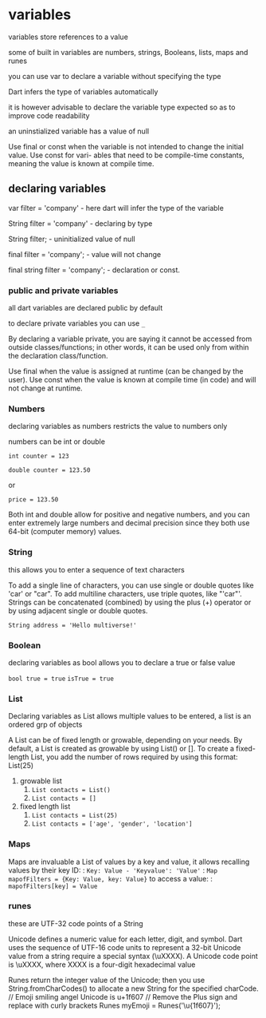 # variables

variables store references to a value

some of built in variables are numbers, strings, Booleans, lists, maps and runes

you can use var to declare a variable without specifying the type

Dart infers the type of variables automatically

it is however advisable to declare the variable type expected so as to improve code readability

an uninstialized variable has a value of null

Use final or const when the variable is not intended to change the initial value. Use const for vari-
ables that need to be compile-time constants, meaning the value is known at compile time.

## declaring variables

var filter = 'company' - here dart will infer the type of the variable

String filter = 'company' - declaring by type 

String filter; - uninitialized value of null

final filter = 'company'; - value will not change

final string filter = 'company'; - declaration or const.

### public and private variables

all dart variables are declared public by default

to declare private variables you can use `_`

By declaring a variable private, you are saying it cannot be accessed from outside classes/functions; in other words, it can be used only from within the declaration class/function.

Use final when the value is assigned at runtime (can be changed by the user). Use const when the value is known at compile time (in code) and will not change at runtime.

### Numbers

declaring variables as numbers restricts the value to numbers only

numbers can be int or double

`int counter = 123`

`double counter = 123.50`

or 

`price = 123.50`

Both int and double allow for positive and negative numbers, and you can enter
extremely large numbers and decimal precision since they both use 64-bit (computer memory) values.

### String

this allows you to enter a sequence of text characters

To add a single line of characters, you can use single or double quotes like 'car' or "car". To add multiline characters, use triple quotes, like "'car"'. Strings can be concatenated (combined) by using the plus (+) operator or by using adjacent single or double quotes.

`String address = 'Hello multiverse!'`

### Boolean

declaring variables as bool allows you to declare a true or false value

`bool true = true`
`isTrue = true`

### List

Declaring variables as List allows multiple values to be entered, a list is an ordered grp of objects

A List can be of fixed length or growable, depending on your needs. By default, a List is created as
growable by using List() or []. To create a fixed-length List, you add the number of rows required
by using this format: List(25)

1. growable list
   1. `List contacts = List()`
   2. `List contacts = []`
2. fixed length list
   1. `List contacts = List(25)`
   2. `List contacts = ['age', 'gender', 'location']`

### Maps

Maps are invaluable a List of values by a key and value, it allows recalling values by their key ID:
    : `Key: Value - 'Keyvalue': 'Value'`
    : `Map mapofFilters = {Key: Value, key: Value}`
to access a value:
    : `mapofFilters[key] = Value`

### runes

these are UTF-32 code points of a String

Unicode defines a numeric value for each letter, digit, and symbol. Dart uses the sequence of UTF-16
code units to represent a 32-bit Unicode value from a string require a special syntax (\uXXXX).
A Unicode code point is \uXXXX, where XXXX is a four-digit hexadecimal value

Runes return the integer value of the Unicode; then you use String.fromCharCodes() to allocate a new String for
the specified charCode.
// Emoji smiling angel Unicode is u+1f607
// Remove the Plus sign and replace with curly brackets
Runes myEmoji = Runes('\u{1f607}');

